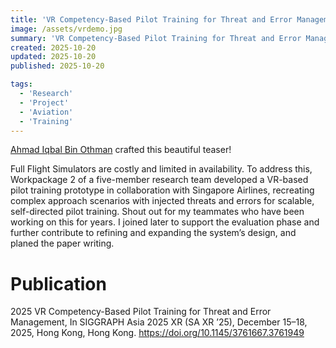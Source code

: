 ```yaml
---
title: 'VR Competency-Based Pilot Training for Threat and Error Management'
image: /assets/vrdemo.jpg 
summary: 'VR Competency-Based Pilot Training for Threat and Error Management'
created: 2025-10-20
updated: 2025-10-20
published: 2025-10-20 

tags:
  - 'Research'
  - 'Project'
  - 'Aviation'
  - 'Training'
---
```


[Ahmad Iqbal Bin Othman](https://siacorplab.nus.edu.sg/people/ahmad-iqbal-bin-othman/) crafted this beautiful teaser!

Full Flight Simulators are costly and limited in availability. 
To address this, Workpackage 2 of a five-member research team developed a VR-based pilot training prototype in collaboration with Singapore Airlines, 
recreating complex approach scenarios with injected threats and errors for scalable, self-directed pilot training. 
Shout out for my teammates who have been working on this for years.
I joined later to support the evaluation phase and further contribute to refining and expanding the system’s design, and planed the paper writing.

# Publication
2025 VR Competency-Based Pilot Training for Threat and Error Management, In SIGGRAPH Asia 2025 XR (SA XR ’25), December 15–18, 2025, Hong Kong, Hong Kong. https://doi.org/10.1145/3761667.3761949

